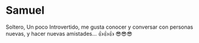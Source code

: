 # Samuel
Soltero, Un poco Introvertido, me gusta conocer y conversar con personas nuevas, y hacer nuevas amistades... 👍👍👍 😎😎😎
